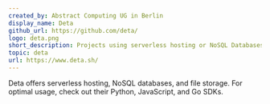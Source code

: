 ```yaml
---
created_by: Abstract Computing UG in Berlin
display_name: Deta
github_url: https://github.com/deta/
logo: deta.png
short_description: Projects using serverless hosting or NoSQL Databases by Deta.
topic: deta
url: https://www.deta.sh/
---
```

Deta offers serverless hosting, NoSQL databases, and file storage. For optimal usage, check out their Python, JavaScript, and Go SDKs.
